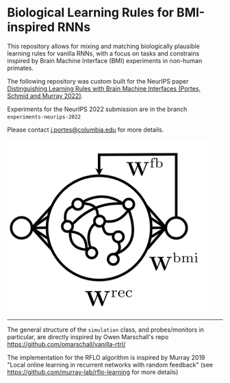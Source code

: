 # Biological Learning Rules for BMI-inspired RNNs

This repository allows for mixing and matching biologically plausible learning rules for vanilla RNNs, with a focus on tasks and constrains inspired by Brain Machine Interface (BMI) experiments in non-human primates.

The following repository was custom built for the NeurIPS paper [Distinguishing Learning Rules with Brain Machine Interfaces (Portes, Schmid and Murray 2022)](https://arxiv.org/abs/2206.13448).

Experiments for the NeurIPS 2022 submission are in the branch `experiments-neurips-2022`

Please contact j.portes@columbia.edu for more details.

![RNN schematic](graphics/rnn-schematic.png)

-----
The general structure of the `simulation` class, and probes/monitors in particular, are directly inspired by Owen Marschall's repo https://github.com/omarschall/vanilla-rtrl/

The implementation for the RFLO algorithm is inspired by Murray 2019 "Local online learning in recurrent networks with random feedback" (see https://github.com/murray-lab/rflo-learning for more details)
